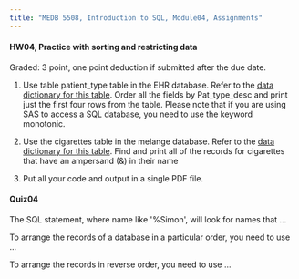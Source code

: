 ```yaml
---
title: "MEDB 5508, Introduction to SQL, Module04, Assignments"
---
```


#### HW04, Practice with sorting and restricting data

Graded: 3 point, one point deduction if submitted after the due date.

1. Use table patient_type table in the EHR database. Refer to the [data dictionary for this table](https://github.com/pmean/introduction-to-sql/blob/master/data/all-data.md). Order all the fields by Pat_type_desc and print just the first four rows from the table. Please note that if you are using SAS to access a SQL database, you need to use the keyword monotonic.

2. Use the cigarettes table in the melange database. Refer to the [data dictionary for this table](https://github.com/pmean/introduction-to-sql/blob/master/data/all-data.md). Find and print all of the records for cigarettes that have an ampersand (&) in their name

3. Put all your code and output in a single PDF file.

#### Quiz04

The SQL statement, where name like '%Simon', will look for names that ...

To arrange the records of a database in a particular order, you need to use ...

To arrange the records in reverse order, you need to use ...